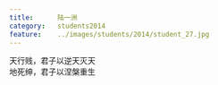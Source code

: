 ```yaml
---
title:		陆一洲
category:	students2014
feature:	../images/students/2014/student_27.jpg
---
```

天行贱，君子以逆天灭天  
地死绅，君子以涅槃重生  



